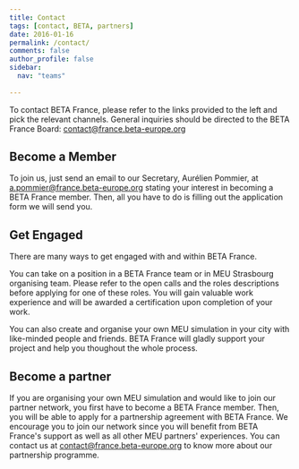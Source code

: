 ```yaml
---
title: Contact
tags: [contact, BETA, partners]
date: 2016-01-16
permalink: /contact/
comments: false
author_profile: false
sidebar:
  nav: "teams"
  
---
```


To contact BETA France, please refer to the links provided to the left and pick the relevant channels. 
General inquiries should be directed to the BETA France Board: <contact@france.beta-europe.org>


## Become a Member

To join us, just send an email to our Secretary, Aurélien Pommier, at <a.pommier@france.beta-europe.org> stating your interest in becoming a BETA France member. 
Then, all you have to do is filling out the application form we will send you. 


## Get Engaged

There are many ways to get engaged with and within BETA France. 

You can take on a position in a BETA France team or in MEU Strasbourg organising team. 
Please refer to the open calls and the roles descriptions before applying for one of these roles. 
You will gain valuable work experience and will be awarded a certification upon completion of your work. 

You can also create and organise your own MEU simulation in your city with like-minded people and friends. 
BETA France will gladly support your project and help you thoughout the whole process.   


## Become a partner

If you are organising your own MEU simulation and would like to join our partner network, you first have to become a BETA France member. 
Then, you will be able to apply for a partnership agreement with BETA France. 
We encourage you to join our network since you will benefit from BETA France's support as well as all other MEU partners' experiences. 
You can contact us at <contact@france.beta-europe.org> to know more about our partnership programme. 

